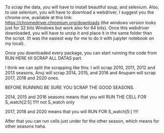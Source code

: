 To scrap the data, you will have to install beautiful soup, and selenium. Also, to use selenium, you will have to download a webdriver, I suggest you the chrome one,
available at this link: https://chromedriver.chromium.org/downloads (the windows version looks just for 32 bits Windows but work also for 64 bits). Once this webdriver
downloaded, you will have to unzip it and place it in the same folder than the script. (It was the easiest way for me to do it with jupyter notebook on my local).

Once you downloaded every package, you can start running the code from RUN HERE till SCRAP ALL DATAS part. 

I think we can split the scrapping like this: I will scrap 2010, 2011, 2012 and 2013 seasons, Anuj will scrap 2014, 2015, and 2016 and Anupam will scrap 2017, 2018 and 2020 ones.


BEFORE RUNNING BE SURE YOU SCRAP THE GOOD SEASONS. 

2014, 2015 and 2016 seasons means that you will RUN THE CELL FOR S_watch[2:5] !!!!! not S_watch only

2017, 2018 and 2020 means that you will RUN FOR S_watch[5:] !!!! 

After that you can run cells  just under for the other season, which means for other seasons haha. 
